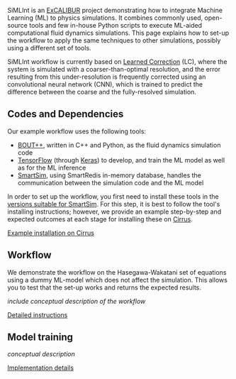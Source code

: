 SiMLInt is an [ExCALIBUR](https://excalibur.ac.uk/) project demonstrating how to integrate Machine Learning (ML) to physics simulations. It combines commonly used, open-source tools and few in-house Python scripts to execute ML-aided computational fluid dynamics simulations. This page explains how to set-up the workflow to apply the same techniques to other simulations, possibly using a different set of tools.

SiMLInt workflow is currently based on [Learned Correction](https://www.pnas.org/doi/full/10.1073/pnas.2101784118) (LC), where the system is simulated with a coarser-than-optimal resolution, and the error resulting from this under-resolution is frequently corrected using an convolutional neural network (CNN), which is trained to predict the difference between the coarse and the fully-resolved simulation. 

## Codes and Dependencies

Our example workflow uses the following tools:
* [BOUT++](https://boutproject.github.io), written in C++ and Python, as the fluid dynamics simulation code
* [TensorFlow](https://www.tensorflow.org/) (through [Keras](https://keras.io)) to develop, and train the ML model as well as for the ML inference
* [SmartSim](https://github.com/CrayLabs/SmartSim), using SmartRedis in-memory database, handles the communication between the simulation code and the ML model

In order to set up the workflow, you first need to install these tools in the [versions suitable for SmartSim](https://www.craylabs.org/docs/installation_instructions/basic.html#supported-versions). 
For this step, it is best to follow the tool's installing instructions; however, we provide an example step-by-step and expected outcomes at each stage for installing these on [Cirrus](https://www.cirrus.ac.uk).

[Example installation on Cirrus](./example-installation.md)

## Workflow

We demonstrate the workflow on the Hasegawa-Wakatani set of equations using a dummy ML-model which does not affect the simulation. This allows you to test that the set-up works and returns the expected results. 

*include conceptual description of the workflow*

[Detailed instructions](./workflow.md)

## Model training

*conceptual description*

[Implementation details](./ML_training.md)
